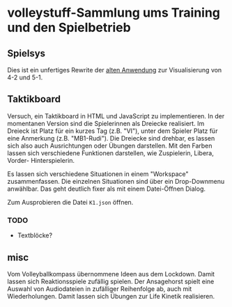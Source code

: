 # volleystuff-Sammlung ums Training und den Spielbetrieb

## Spielsys

Dies ist ein unfertiges Rewrite der
[alten Anwendung](https://www.tvms-volleyball.de/Spielsys/) zur Visualisierung von 4-2 und 5-1. 

## Taktikboard

Versuch, ein Taktikboard in HTML und JavaScript zu implementieren. In
der momentanen Version sind die Spielerinnen als Dreiecke
realisiert. Im Dreieck ist Platz für ein kurzes Tag (z.B. "VI"), unter
dem Spieler Platz für eine Anmerkung (z.B. "MB1-Rudi"). Die Dreiecke
sind drehbar, es lassen sich also auch Ausrichtungen oder Übungen
darstellen. Mit den Farben lassen sich verschiedene Funktionen
darstellen, wie Zuspielerin, Libera, Vorder- Hinterspielerin.

Es lassen sich verschiedene Situationen in einem "Workspace"
zusammenfassen. Die einzelnen Situationen sind über ein Drop-Downmenu
anwählbar. Das geht deutlich fixer als mit einem Datei-Öffnen Dialog.

Zum Ausprobieren die Datei `K1.json` öffnen.

### TODO

  * Textblöcke?

## misc

Vom Volleyballkompass übernommene Ideen aus dem Lockdown. Damit lassen
sich Reaktionsspiele zufällig spielen. Der Ansagehorst spielt eine
Auswahl von Audiodateien in zufälliger Reihenfolge ab, auch mit
Wiederholungen. Damit lassen sich Übungen zur Life Kinetik
realisieren.

